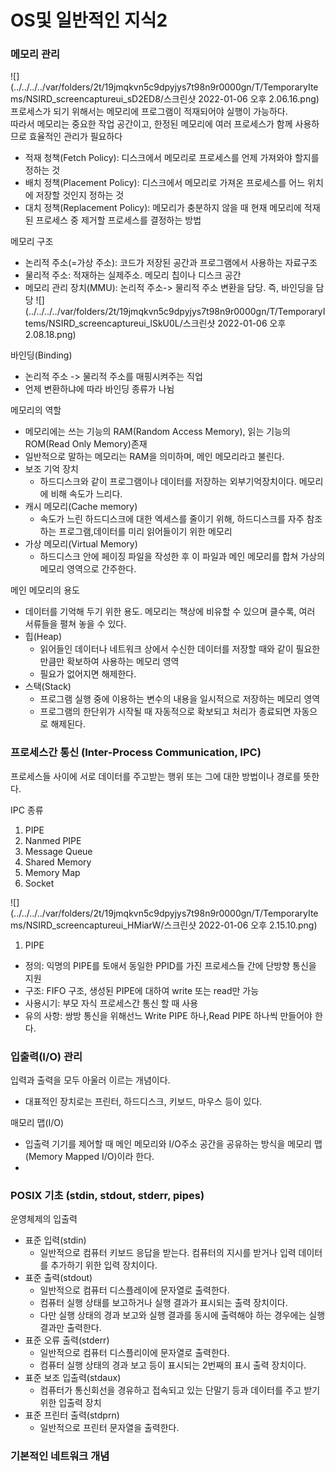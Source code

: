 OS및 일반적인 지식2
===============

### 메모리 관리
![](../../../../var/folders/2t/19jmqkvn5c9dpyjys7t98n9r0000gn/T/TemporaryItems/NSIRD_screencaptureui_sD2ED8/스크린샷 2022-01-06 오후 2.06.16.png)
프로세스가 되기 위해서는 메모리에 프로그램이 적재되어야 실행이 가능하다.  
따라서 메모리는 중요한 작업 공간이고, 한정된 메모리에 여러 프로세스가 함께 사용하므로 효율적인 관리가 필요하다
- 적재 청책(Fetch Policy): 디스크에서 메모리로 프로세스를 언제 가져와야 할지를 정하는 것
- 배치 정책(Placement Policy): 디스크에서 메모리로 가져온 프로세스를 어느 위치에 저장할 것인지 정하는 것
- 대치 정책(Replacement Policy): 메모리가 충분하지 않을 때 현재 메모리에 적재된 프로세스 중 제거할 프로세스를 결정하는 방법

메모리 구조 
- 논리적 주소(=가상 주소): 코드가 저장된 공간과 프로그램에서 사용하는 자료구조 
- 물리적 주소: 적재하는 실제주소. 메모리 칩이나 디스크 공간
- 메모리 관리 장치(MMU): 논리적 주소-> 물리적 주소 변환을 담당. 즉, 바인딩을 담당 
![](../../../../var/folders/2t/19jmqkvn5c9dpyjys7t98n9r0000gn/T/TemporaryItems/NSIRD_screencaptureui_lSkU0L/스크린샷 2022-01-06 오후 2.08.18.png)

바인딩(Binding)
- 논리적 주소 -> 물리적 주소를 매핑시켜주는 직업
- 언제 변환하냐에 따라 바인딩 종류가 나뉨 

메모리의 역할
- 메모리에는 쓰는 기능의 RAM(Random Access Memory), 읽는 기능의 ROM(Read Only Memory)존재
- 일반적으로 말하는 메모리는 RAM을 의미하며, 메인 메모리라고 불린다. 
- 보조 기억 장치 
  - 하드디스크와 같이 프로그램이나 데이터를 저장하는 외부기억장치이다. 메모리에 비해 속도가 느리다. 
- 캐시 메모리(Cache memory)
  - 속도가 느린 하드디스크에 대한 엑세스를 줄이기 위해, 하드디스크를 자주 참조하는 프로그램,데이터를 미리 읽어들이기 위한 메모리
- 가상 메모리(Virtual Memory)
  - 하드디스크 안에 페이징 파일을 작성한 후 이 파일과 메인 메모리를 합쳐 가상의 메모리 영역으로 간주한다. 

메인 메모리의 용도 
- 데이터를 기억해 두기 위한 용도. 메모리는 책상에 비유할 수 있으며 클수록, 여러 서류들을 펼쳐 놓을 수 있다.
- 힙(Heap)
  - 읽어들인 데이터나 네트워크 상에서 수신한 데이터를 저장할 때와 같이 필요한 만큼만 확보하여 사용하는 메모리 영역
  - 필요가 없어지면 해제한다. 
- 스택(Stack)
  - 프로그램 실행 중에 이용하는 변수의 내용을 일시적으로 저장하는 메모리 영역
  - 프로그램의 한단위가 시작될 때 자동적으로 확보되고 처리가 종료되면 자동으로 해제된다. 


### 프로세스간 통신 (Inter-Process Communication, IPC)
프로세스들 사이에 서로 데이터를 주고받는 행위 또는 그에 대한 방법이나 경로를 뜻한다.   

IPC 종류
  1) PIPE
  2) Nanmed PIPE
  3) Message Queue
  4) Shared Memory
  5) Memory Map
  6) Socket

![](../../../../var/folders/2t/19jmqkvn5c9dpyjys7t98n9r0000gn/T/TemporaryItems/NSIRD_screencaptureui_HMiarW/스크린샷 2022-01-06 오후 2.15.10.png)

1. PIPE
 - 정의: 익명의 PIPE를 토애서 동일한 PPID를 가진 프로세스들 간에 단방향 통신을 지원
 - 구조: FIFO 구조, 생성된 PIPE에 대하여 write 또는 read만 가능
 - 사용시기: 부모 자식 프로세스간 통신 할 때 사용
 - 유의 사항: 쌍방 통신을 위해선느 Write PIPE 하나,Read PIPE 하나씩 만들어야 한다.

### 입출력(I/O) 관리
입력과 출력을 모두 아울러 이르는 개념이다. 
- 대표적인 장치로는 프린터, 하드디스크, 키보드, 마우스 등이 있다. 

매모리 맵(I/O)
- 입출력 기기를 제어할 때 메인 메모리와 I/O주소 공간을 공유하는 방식을 메모리 맵(Memory Mapped I/O)이라 한다. 
- 
### POSIX 기초 (stdin, stdout, stderr, pipes)
운영체제의 입출력
- 표준 입력(stdin)
  - 일반적으로 컴퓨터 키보드 응답을 받는다. 컴퓨터의 지시를 받거나 입력 데이터를 추가하기 위한 입력 장치이다.
- 표준 출력(stdout)
  - 일반적으로 컴퓨터 디스플레이에 문자열로 출력한다. 
  - 컴퓨터 실행 상태를 보고하거나 실행 결과가 표시되는 출력 장치이다. 
  - 다만 실행 상태의 경과 보고와 실행 결과를 동시에 출력해야 하는 경우에는 실행 결과만 출력한다. 
- 표준 오류 출력(stderr)
  - 일반적으로 컴퓨터 디스플리이에 문자열로 출력한다. 
  - 컴퓨터 실행 상태의 경과 보고 등이 표시되는 2번째의 표시 출력 장치이다.
- 표준 보조 입출력(stdaux)
  - 컴퓨터가 통신회선을 경유하고 접속되고 있는 단말기 등과 데이터를 주고 받기 위한 입출력 장치
- 표준 프린터 출력(stdprn)
  - 일반적으로 프린터 문자열을 출력한다. 
### 기본적인 네트워크 개념 
